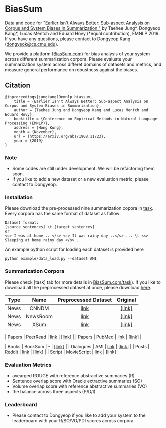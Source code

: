 # BiasSum
Data and code for ["Earlier Isn't Always Better: Sub-aspect Analysis on Corpus and System Biases in Summarization
"](https://arxiv.org/abs/1908.11723) by Taehee Jung*, Dongyeop Kang*, Lucas Mentch and Eduard Hovy (*equal contribution), EMNLP 2019. If you have any questions, please contact to Dongyeop Kang (dongyeok@cs.cmu.edu).

We provide a platform ([BiasSum.com](http://http://dongtae.lti.cs.cmu.edu:3232/)) for bias analysis of your system across different summarization corpora. Please evaluate your summarization system across differet domains of datasets and metrics, and measure general performance on robustness against the biases.  

## Citation

    @inproceedings{jungkang19emnlp_biassum,
        title = {Earlier Isn't Always Better: Sub-aspect Analysis on Corpus and System Biases in Summarization},
        author = {Taehee Jung and Dongyeop Kang and Lucas Mentch and Eduard Hovy},
        booktitle = {Conference on Empirical Methods in Natural Language Processing (EMNLP)},
        address = {Hong Kong},
        month = {November},
        url = {https://arxiv.org/abs/1908.11723},
        year = {2019}
    }




### Note
- Some codes are still under development. We will be refactoring them soon. 
- If you like to add a new dataset or a new evaluation metric, please contact to Dongyeop.


### Installation
Please download the pre-processed nine summarization copora in [task](http://dongtae.lti.cs.cmu.edu:3232//task). Every corpora has the same format of dataset as follow:
```
Dataset format: 
[source sentences] \t [target sentences]
or
<s> I was at home .. </s> <s> It was rainy day ..</s> ... \t <s> Sleeping at home rainy day </s> ..
```
An example python script for loading each dataset is provided here
```
python example/data_load.py --dataset AMI
```
### Summarization Corpora
Please check [task] tab for more details in [BiasSum.com/task](http://dongtae.lti.cs.cmu.edu:3232/task)). If you like to download all the preprocessed dataset at once, please download [here](http://dongtae.lti.cs.cmu.edu/data/biassum_v0.1/biassum_data_v0.1.zip).

| Type |  Name | Preprocessed Dataset | Original |
| :---: | :---: | :---: | :---: |
| News | CNNDM | [link](http://dongtae.lti.cs.cmu.edu/data/biassum_v0.1/cnndm.all.zip)  | [[link]](https://github.com/abisee/cnn-dailymail) |
| News | NewsRoom | [link](http://dongtae.lti.cs.cmu.edu/data/biassum_v0.1/newsroom.all.zip)  | [[link]](https://summari.es/) |
| News | XSum | [link](http://dongtae.lti.cs.cmu.edu/data/biassum_v0.1/xsum.all.zip)  | [[link]](https://github.com/EdinburghNLP/XSum) |

| Papers | PeerRead | [link](http://dongtae.lti.cs.cmu.edu/data/biassum_v0.1/peerread.all.zip)  | [[link]](https://github.com/allenai/PeerRead) |
| Papers | PubMed | [link](http://dongtae.lti.cs.cmu.edu/data/biassum_v0.1/pubmed.all.zip)  | [[link]](https://github.com/armancohan/long-summarization) |

| Books | BookSum | - | [[link]](https://www.aclweb.org/anthology/D07-1040.pdf) |
| Dialogues | AMI | [link](http://dongtae.lti.cs.cmu.edu/data/biassum_v0.1/ami.all.zip)  | [[link]](http://groups.inf.ed.ac.uk/ami/corpus/) |
| Posts | Reddit | [link](http://dongtae.lti.cs.cmu.edu/data/biassum_v0.1/reddit.all.zip)  | [[link]](http://www.cs.columbia.edu/~ouyangj/aligned-summarization-data/) |
| Script | MovieScript | [link](http://dongtae.lti.cs.cmu.edu/data/biassum_v0.1/moviescript.all.zip)  | [[link]](https://github.com/EdinburghNLP/scriptbase) |

 
### Evaluation Metrics
 - avearged ROUGE with reference abstractive summaries (R)
 - Sentence overlap score with Oracle extractive summaries (SO)
 - Volume overlap score with reference abstractive summaries (VO)
 - the balance across three aspects (P/D/I)

### Leaderboard
 - Please contact to Dongyeop if you like to add your system to the leaderboard with your R/SO/VO/PDI scores across corpora.
